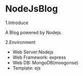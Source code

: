 NodeJsBlog
===
  1.Introduce

   A Blog powered by Nodejs.

   2.Environment

   * Web Server:Nodejs
   * Web Framework: express
   * Web DB: MongoDB(moogonse)
   * Template: ejs
